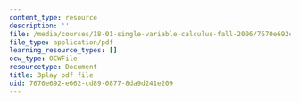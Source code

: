 ```yaml
---
content_type: resource
description: ''
file: /media/courses/18-01-single-variable-calculus-fall-2006/7670e692e662cd8908778da9d241e209_aeXp1zC6Hls.pdf
file_type: application/pdf
learning_resource_types: []
ocw_type: OCWFile
resourcetype: Document
title: 3play pdf file
uid: 7670e692-e662-cd89-0877-8da9d241e209
---
```

